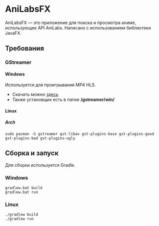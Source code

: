 # AniLabsFX
AniLabsFX — это приложение для поиска и просмотра аниме, использующее API AniLabs. 
Написано с использованием библиотеки JavaFX.

## Требования
### GStreamer
#### Windows
Используется для проигрывания MP4 HLS. 
- Скачать можно [здесь](https://gstreamer.freedesktop.org/download/#linux)
- Также установщик есть в папке **/gstreamer/win/**
#### Linux
##### Arch
```
sudo pacman -S gstreamer gst-libav gst-plugins-base gst-plugins-good gst-plugins-bad gst-plugins-ugly
```
## Сборка и запуск
Для сборки используется Gradle.
### Windows
```
gradlew.bat build
gradlew.bat run
```
### Linux
```
./gradlew build
./gradlew run
```
